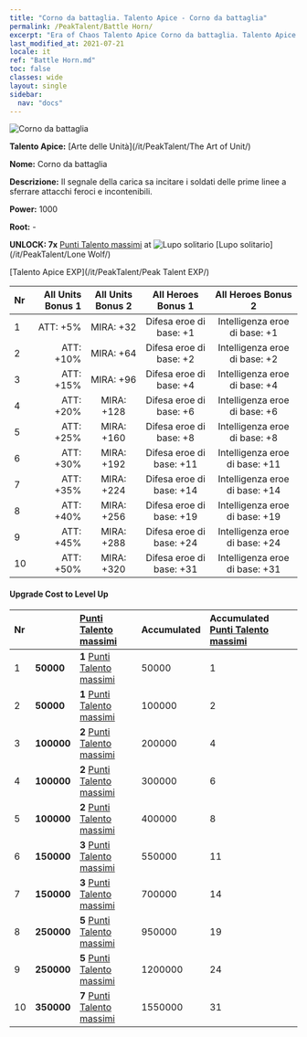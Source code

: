 ```yaml
---
title: "Corno da battaglia. Talento Apice - Corno da battaglia"
permalink: /PeakTalent/Battle Horn/
excerpt: "Era of Chaos Talento Apice Corno da battaglia. Talento Apice Corno da battaglia. Corno da battaglia"
last_modified_at: 2021-07-21
locale: it
ref: "Battle Horn.md"
toc: false
classes: wide
layout: single
sidebar:
  nav: "docs"
---
```


  ![Corno da battaglia](/images/pt/talent_2004.png)

  **Talento Apice:** [Arte delle Unità](/it/PeakTalent/The Art of Unit/)

  **Nome:** Corno da battaglia

  **Descrizione:** Il segnale della carica sa incitare i soldati delle prime linee a sferrare attacchi feroci e incontenibili.

  **Power:** 1000

  **Root:** -

  **UNLOCK: 7x** [Punti Talento massimi](/ItemsIT/con_934/) at ![Lupo solitario](/images/pt/talent_2001.png) [Lupo solitario](/it/PeakTalent/Lone Wolf/)

  [Talento Apice EXP](/it/PeakTalent/Peak Talent EXP/)

  | Nr | All Units Bonus 1 | All Units Bonus 2 | All Heroes Bonus 1 | All Heroes Bonus 2 |
  |:---|--------------:|:-------------:|:-------------:|:-------------:|
  | 1 | ATT: +5% | MIRA: +32 | Difesa eroe di base: +1 | Intelligenza eroe di base: +1 |
  | 2 | ATT: +10% | MIRA: +64 | Difesa eroe di base: +2 | Intelligenza eroe di base: +2 |
  | 3 | ATT: +15% | MIRA: +96 | Difesa eroe di base: +4 | Intelligenza eroe di base: +4 |
  | 4 | ATT: +20% | MIRA: +128 | Difesa eroe di base: +6 | Intelligenza eroe di base: +6 |
  | 5 | ATT: +25% | MIRA: +160 | Difesa eroe di base: +8 | Intelligenza eroe di base: +8 |
  | 6 | ATT: +30% | MIRA: +192 | Difesa eroe di base: +11 | Intelligenza eroe di base: +11 |
  | 7 | ATT: +35% | MIRA: +224 | Difesa eroe di base: +14 | Intelligenza eroe di base: +14 |
  | 8 | ATT: +40% | MIRA: +256 | Difesa eroe di base: +19 | Intelligenza eroe di base: +19 |
  | 9 | ATT: +45% | MIRA: +288 | Difesa eroe di base: +24 | Intelligenza eroe di base: +24 |
  | 10 | ATT: +50% | MIRA: +320 | Difesa eroe di base: +31 | Intelligenza eroe di base: +31 |


#### Upgrade Cost to Level Up

  | Nr | <i class="fas fa-coins"/> | [Punti Talento massimi](/ItemsIT/con_934/) | Accumulated <i class="fas fa-coins"/> | Accumulated [Punti Talento massimi](/ItemsIT/con_934/) |
  |:---|:--------------|:-------------|:-------------|:-------------|
  | 1 | **50000** | **1** [Punti Talento massimi](/ItemsIT/con_934/) | 50000 | 1 |
  | 2 | **50000** | **1** [Punti Talento massimi](/ItemsIT/con_934/) | 100000 | 2 |
  | 3 | **100000** | **2** [Punti Talento massimi](/ItemsIT/con_934/) | 200000 | 4 |
  | 4 | **100000** | **2** [Punti Talento massimi](/ItemsIT/con_934/) | 300000 | 6 |
  | 5 | **100000** | **2** [Punti Talento massimi](/ItemsIT/con_934/) | 400000 | 8 |
  | 6 | **150000** | **3** [Punti Talento massimi](/ItemsIT/con_934/) | 550000 | 11 |
  | 7 | **150000** | **3** [Punti Talento massimi](/ItemsIT/con_934/) | 700000 | 14 |
  | 8 | **250000** | **5** [Punti Talento massimi](/ItemsIT/con_934/) | 950000 | 19 |
  | 9 | **250000** | **5** [Punti Talento massimi](/ItemsIT/con_934/) | 1200000 | 24 |
  | 10 | **350000** | **7** [Punti Talento massimi](/ItemsIT/con_934/) | 1550000 | 31 |
